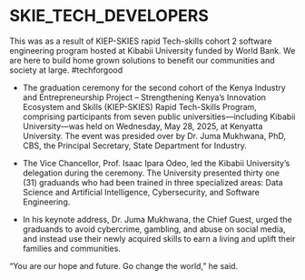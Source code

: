 # SKIE_TECH_DEVELOPERS
This was as a result of KIEP-SKIES rapid Tech-skills cohort 2 software engineering program hosted at Kibabii University funded by World Bank. We are here to build home grown solutions to benefit our communities and society at large. #techforgood

* The graduation ceremony for the second cohort of the Kenya Industry and Entrepreneurship Project – Strengthening Kenya’s Innovation Ecosystem and Skills (KIEP-SKIES) Rapid Tech-Skills Program, comprising participants from seven public universities—including Kibabii University—was held on Wednesday, May 28, 2025, at Kenyatta University. The event was presided over by Dr. Juma Mukhwana, PhD, CBS, the Principal Secretary, State Department for Industry.

* The Vice Chancellor, Prof. Isaac Ipara Odeo, led the Kibabii University’s delegation during the ceremony. The University presented thirty one (31) graduands who had been trained in three specialized areas: Data Science and Artificial Intelligence, Cybersecurity, and Software Engineering.

* In his keynote address, Dr. Juma Mukhwana, the Chief Guest, urged the graduands to avoid cybercrime, gambling, and abuse on social media, and instead use their newly acquired skills to earn a living and uplift their families and communities.

“You are our hope and future. Go change the world,” he said.